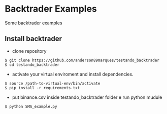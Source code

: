 Backtrader Examples
===================

Some backtrader examples




Install backtrader
------------------
- clone repository
```console
$ git clone https://github.com/anderson89marques/testando_backtrader
$ cd testando_backtrader
```

- activate your virtual enviroment and install dependencies.

```console
$ source /path-to-virtual-env/bin/activate
$ pip install -r requirements.txt
```

- put binance.csv inside testando_backtrader folder e run python mudule

```console
$ python SMA_example.py
```